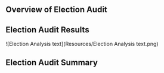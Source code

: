 ## Overview of Election Audit 

## Election Audit Results 
![Election Analysis text](Resources/Election Analysis text.png)
## Election Audit Summary 
